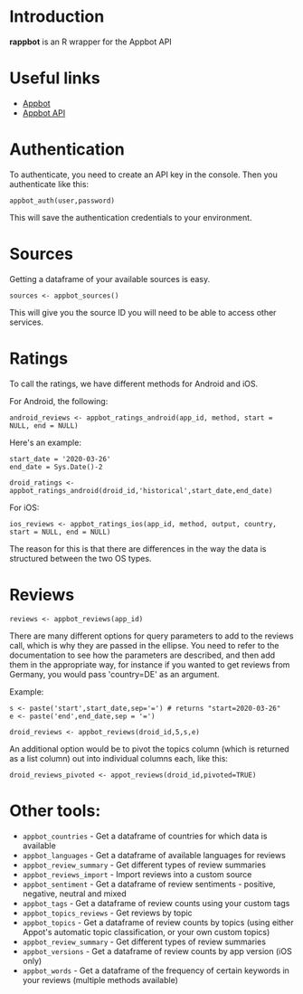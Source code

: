 # Introduction 
**rappbot** is an R wrapper for the Appbot API

# Useful links
- [Appbot](https://appbot.co/)
- [Appbot API](https://app.appbot.co/api)

# Authentication

To authenticate, you need to create an API key in the console. Then you authenticate like this:

`appbot_auth(user,password)`

This will save the authentication credentials to your environment.

# Sources

Getting a dataframe of your available sources is easy.

`sources <- appbot_sources()`

This will give you the source ID you will need to be able to access other services.

# Ratings

To call the ratings, we have different methods for Android and iOS.

For Android, the following:

`android_reviews <- appbot_ratings_android(app_id, method, start = NULL, end = NULL)`

Here's an example:

```
start_date = '2020-03-26'
end_date = Sys.Date()-2

droid_ratings <- appbot_ratings_android(droid_id,'historical',start_date,end_date)
```

For iOS:

`ios_reviews <- appbot_ratings_ios(app_id, method, output, country, start = NULL, end = NULL)`

The reason for this is that there are differences in the way the data is structured between the two OS types.

# Reviews

`reviews <- appbot_reviews(app_id)`

There are many different options for query parameters to add to the reviews call, which is why they are passed in the ellipse. You need to refer to the documentation to see how the parameters are described, and then add them in the appropriate way, for instance if you wanted to get reviews from Germany, you would pass 'country=DE' as an argument.

Example:

```
s <- paste('start',start_date,sep='=') # returns "start=2020-03-26"
e <- paste('end',end_date,sep = '=')

droid_reviews <- appbot_reviews(droid_id,5,s,e)
```

An additional option would be to pivot the topics column (which is returned as a list column) out into individual columns each, like this:

`droid_reviews_pivoted <- appot_reviews(droid_id,pivoted=TRUE)`

# Other tools:

* `appbot_countries` - Get a dataframe of countries for which data is available
* `appbot_languages` - Get a dataframe of available languages for reviews
* `appbot_review_summary` - Get different types of review summaries
* `appbot_reviews_import` - Import reviews into a custom source
* `appbot_sentiment` - Get a dataframe of review sentiments - positive, negative, neutral and mixed
* `appbot_tags` - Get a dataframe of review counts using your custom tags
* `appbot_topics_reviews` - Get reviews by topic
* `appbot_topics` - Get a dataframe of review counts by topics (using either Appot's automatic topic classification, or your own custom topics)
* `appbot_review_summary` - Get different types of review summaries
* `appbot_versions` - Get a dataframe of review counts by app version (iOS only)
* `appbot_words` - Get a dataframe of the frequency of certain keywords in your reviews (multiple methods available)
